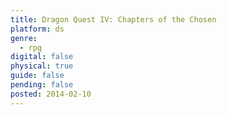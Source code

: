 ```yaml
---
title: Dragon Quest IV: Chapters of the Chosen
platform: ds
genre:
  - rpg
digital: false
physical: true
guide: false
pending: false
posted: 2014-02-10
---
```

